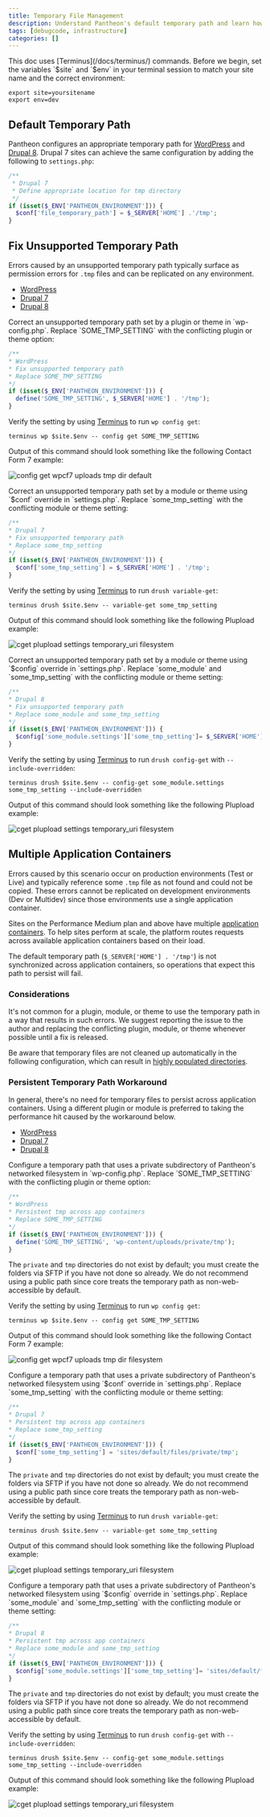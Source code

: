 ```yaml
---
title: Temporary File Management
description: Understand Pantheon's default temporary path and learn how to debug .tmp file errors.
tags: [debugcode, infrastructure]
categories: []
---
```


<Alert title="Exports" type="export">
This doc uses [Terminus](/docs/terminus/) commands. Before we begin, set the variables `$site` and `$env` in your terminal session to match your site name and the correct environment:
<pre>
<code class="bash">export site=yoursitename
export env=dev
</code></pre>
</p>
</div>

## Default Temporary Path
Pantheon configures an appropriate temporary path for [WordPress](https://github.com/pantheon-systems/WordPress/blob/4.9.6/wp-config.php#L83-L86) and [Drupal 8](https://github.com/pantheon-systems/drops-8/blob/8.5.3/sites/default/settings.pantheon.php#L146-L154). Drupal 7 sites can achieve the same configuration by adding the following to `settings.php`:

```php
/**
 * Drupal 7
 * Define appropriate location for tmp directory
 */
if (isset($_ENV['PANTHEON_ENVIRONMENT'])) {
  $conf['file_temporary_path'] = $_SERVER['HOME'] .'/tmp';
}
```
## Fix Unsupported Temporary Path
Errors caused by an unsupported temporary path typically surface as permission errors for `.tmp` files and can be replicated on any environment.

<!-- Nav tabs -->
<ul class="nav nav-tabs" role="tablist">
  <!-- Active tab -->
  <li id="wp-id" role="presentation" class="active"><a href="#wp-anchor" aria-controls="wp-anchor" role="tab" data-toggle="tab">WordPress</a></li>
  <!-- 2nd Tab Nav -->
  <li id="d7-id" role="presentation"><a href="#d7-anchor" aria-controls="d7-anchor" role="tab" data-toggle="tab">Drupal 7</a></li>
  <!-- 3rd Tab Nav -->
  <li id="d8-id" role="presentation"><a href="#d8-anchor" aria-controls="d8-anchor" role="tab" data-toggle="tab">Drupal 8</a></li>
</ul>

<!-- Tab panes -->
<div class="tab-content">
  <!-- Active pane content -->
  <div role="tabpanel" class="tab-pane active" id="wp-anchor" markdown="1">
  Correct an unsupported temporary path set by a plugin or theme in `wp-config.php`. Replace `SOME_TMP_SETTING` with the conflicting plugin or theme option:

  ```php
  /**
  * WordPress
  * Fix unsupported temporary path
  * Replace SOME_TMP_SETTING
  */
  if (isset($_ENV['PANTHEON_ENVIRONMENT'])) {
    define('SOME_TMP_SETTING', $_SERVER['HOME'] . '/tmp');
  }
  ```
  Verify the setting by using [Terminus](/docs/terminus/) to run `wp config get`:

  ```command
  terminus wp $site.$env -- config get SOME_TMP_SETTING
  ```

  Output of this command should look something like the following Contact Form 7 example:

  ![config get wpcf7 uploads tmp dir default](/source/docs/assets/images/wp-config-get-tmp-default.png)
  </div>

  <!-- 2nd pane content -->
  <div role="tabpanel" class="tab-pane" id="d7-anchor" markdown="1">
  Correct an unsupported temporary path set by a module or theme using `$conf` override in `settings.php`. Replace `some_tmp_setting` with the conflicting module or theme setting:

  ```php
  /**
  * Drupal 7
  * Fix unsupported temporary path
  * Replace some_tmp_setting
  */
  if (isset($_ENV['PANTHEON_ENVIRONMENT'])) {
    $conf['some_tmp_setting'] = $_SERVER['HOME'] . '/tmp';
  }
  ```
  Verify the setting by using [Terminus](/docs/terminus/) to run `drush variable-get`:

  ```command
  terminus drush $site.$env -- variable-get some_tmp_setting
  ```

  Output of this command should look something like the following Plupload example:

  ![cget plupload settings temporary_uri filesystem](/source/docs/assets/images/d7-vget-tmp-default.png)
  </div>
  <!-- 3rd pane content -->
  <div role="tabpanel" class="tab-pane" id="d8-anchor" markdown="1">
  Correct an unsupported temporary path set by a module or theme using `$config` override in `settings.php`. Replace `some_module` and `some_tmp_setting` with the conflicting module or theme setting:

  ```php
  /**
  * Drupal 8
  * Fix unsupported temporary path
  * Replace some_module and some_tmp_setting
  */
  if (isset($_ENV['PANTHEON_ENVIRONMENT'])) {
    $config['some_module.settings']['some_tmp_setting']= $_SERVER['HOME'] . '/tmp';
  }
  ```

  Verify the setting by using [Terminus](/docs/terminus/) to run `drush config-get` with `--include-overridden`:

  ```command
  terminus drush $site.$env -- config-get some_module.settings some_tmp_setting --include-overridden
  ```

  Output of this command should look something like the following Plupload example:

  ![cget plupload settings temporary_uri filesystem](/source/docs/assets/images/d8-cget-tmp-default.png)
  </div>
</div>


## Multiple Application Containers
Errors caused by this scenario occur on production environments (Test or Live) and typically reference some `.tmp` file as not found and could not be copied. These errors cannot be replicated on development environments (Dev or Multidev) since those environments use a single application container.

Sites on the Performance Medium plan and above have multiple [application containers](/docs/application-containers). To help sites perform at scale, the platform routes requests across available application containers based on their load.

The default temporary path (`$_SERVER['HOME'] . '/tmp'`) is not synchronized across application containers, so operations that expect this path to persist will fail.

### Considerations
It's not common for a plugin, module, or theme to use the temporary path in a way that results in such errors. We suggest reporting the issue to the author and replacing the conflicting plugin, module, or theme whenever possible until a fix is released.

Be aware that temporary files are not cleaned up automatically in the following configuration, which can result in [highly populated directories](/docs/platform-considerations/#highly-populated-directories).

### Persistent Temporary Path Workaround
<Alert title="Warning" type="danger">
In general, there's no need for temporary files to persist across application containers. Using a different plugin or module is preferred to taking the performance hit caused by the workaround below.
</Alert>

<!-- Nav tabs -->
<ul class="nav nav-tabs" role="tablist">
  <!-- Active tab -->
  <li id="wp-id" role="presentation" class="active"><a href="#wp-2anchor" aria-controls="wp-2anchor" role="tab" data-toggle="tab">WordPress</a></li>
  <!-- 2nd Tab Nav -->
  <li id="d7-2id" role="presentation"><a href="#d7-2anchor" aria-controls="d7-2anchor" role="tab" data-toggle="tab">Drupal 7</a></li>
  <!-- 3rd Tab Nav -->
  <li id="d8-2id" role="presentation"><a href="#d8-2anchor" aria-controls="d8-2anchor" role="tab" data-toggle="tab">Drupal 8</a></li>
</ul>

<!-- Tab panes -->
<div class="tab-content">
  <!-- Active pane content -->
  <div role="tabpanel" class="tab-pane active" id="wp-2anchor" markdown="1">
  Configure a temporary path that uses a private subdirectory of Pantheon's networked filesystem in `wp-config.php`. Replace `SOME_TMP_SETTING` with the conflicting plugin or theme option:

  ```php
  /**
  * WordPress
  * Persistent tmp across app containers
  * Replace SOME_TMP_SETTING
  */
  if (isset($_ENV['PANTHEON_ENVIRONMENT'])) {
    define('SOME_TMP_SETTING', 'wp-content/uploads/private/tmp');
  }
  ```
  The `private` and `tmp` directories do not exist by default; you must create the folders via SFTP if you have not done so already. We do not recommend using a public path since core treats the temporary path as non-web-accessible by default.

  Verify the setting by using [Terminus](/docs/terminus/) to run `wp config get`:

  ```command
  terminus wp $site.$env -- config get SOME_TMP_SETTING
  ```

  Output of this command should look something like the following Contact Form 7 example:

  ![config get wpcf7 uploads tmp dir filesystem](/source/docs/assets/images/wp-config-get-tmp-filesystem.png)
  </div>

  <!-- 2nd pane content -->
  <div role="tabpanel" class="tab-pane" id="d7-2anchor" markdown="1">
  Configure a temporary path that uses a private subdirectory of Pantheon's networked filesystem using `$conf` override in `settings.php`. Replace `some_tmp_setting` with the conflicting module or theme setting:

  ```php
  /**
  * Drupal 7
  * Persistent tmp across app containers
  * Replace some_tmp_setting
  */
  if (isset($_ENV['PANTHEON_ENVIRONMENT'])) {
    $conf['some_tmp_setting'] = 'sites/default/files/private/tmp';
  }
  ```
  The `private` and `tmp` directories do not exist by default; you must create the folders via SFTP if you have not done so already. We do not recommend using a public path since core treats the temporary path as non-web-accessible by default.

  Verify the setting by using [Terminus](/docs/terminus/) to run `drush variable-get`:

  ```command
  terminus drush $site.$env -- variable-get some_tmp_setting
  ```

  Output of this command should look something like the following Plupload example:

  ![cget plupload settings temporary_uri filesystem](/source/docs/assets/images/d7-vget-tmp-filesystem.png)
  </div>
  <!-- 3rd pane content -->
  <div role="tabpanel" class="tab-pane" id="d8-2anchor" markdown="1">
  Configure a temporary path that uses a private subdirectory of Pantheon's networked filesystem using `$config` override in `settings.php`. Replace `some_module` and `some_tmp_setting` with the conflicting module or theme setting:

  ```php
  /**
  * Drupal 8
  * Persistent tmp across app containers
  * Replace some_module and some_tmp_setting
  */
  if (isset($_ENV['PANTHEON_ENVIRONMENT'])) {
    $config['some_module.settings']['some_tmp_setting']= 'sites/default/files/private/tmp';
  }
  ```
  The `private` and `tmp` directories do not exist by default; you must create the folders via SFTP if you have not done so already. We do not recommend using a public path since core treats the temporary path as non-web-accessible by default.

  Verify the setting by using [Terminus](/docs/terminus/) to run `drush config-get` with `--include-overridden`:

  ```command
  terminus drush $site.$env -- config-get some_module.settings some_tmp_setting --include-overridden
  ```

  Output of this command should look something like the following Plupload example:

  ![cget plupload settings temporary_uri filesystem](/source/docs/assets/images/d8-cget-tmp-filesystem.png)
  </div>
</div>
